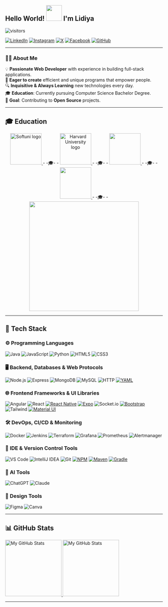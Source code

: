 ## Hello World! <img src="https://media.giphy.com/media/hvRJCLFzcasrR4ia7z/giphy.gif" width="50"> I'm Lidiya  
![visitors](https://komarev.com/ghpvc/?username=dimilidi)  

[![LinkedIn](https://img.shields.io/badge/-LinkedIn-0e76a8?style=flat-square&logo=Linkedin&logoColor=white)](https://www.linkedin.com/in/dimitrovalidiya/)
[![Instagram](https://img.shields.io/badge/-Instagram-e4405f?style=flat-square&logo=Instagram&logoColor=white)](https://www.instagram.com/dimitrovalidiya/)
[![X](https://img.shields.io/badge/-X-000000?style=flat-square&logo=X&logoColor=white)](https://twitter.com/liDiDimi)
[![Facebook](https://img.shields.io/badge/-Facebook-00B2FF?style=flat-square&logo=Facebook&logoColor=white)](https://www.facebook.com/lidiya.dimitrova.18/)
[![GitHub](https://img.shields.io/badge/-Github-000000?style=flat-square&logo=Github&logoColor=white)](https://github.com/dimilidi)  

---

### 👩‍💻 **About Me**  
💡 <span style="font-size: 14px;">**Passionate Web Developer** with experience in building full-stack applications.</span>  
🚀 <span style="font-size: 14px;">**Eager to create** efficient and unique programs that empower people.</span>  
🔍 <span style="font-size: 14px;">**Inquisitive & Always Learning** new technologies every day.</span>  
🎓 <span style="font-size: 14px;">**Education**: Currently pursuing Computer Science Bachelor Degree.</span>  
🌟 <span style="font-size: 14px;">**Goal**: Contributing to **Open Source** projects.</span>


---

## 🎓 **Education**   
<div align="center">
<a href="https://softuni.org" target="_blank">
  <img src="https://softuni.bg/content/images/header/white-horizontal-logo-university.svg" alt="Softuni logo" width="100">
</a>
 <span> - -🎓- - </span>
<a href="https://softuni.org" target="_blank"> 
  <img src="https://pll.harvard.edu/themes/custom/twel_scholar/logo.svg" alt="Harvard University logo" width="100">
</a>
  <span> - -🎓- - </span>
<a href="https://digitalcareerinstitute.org/" target="_blank"> 
  <img src="https://digitalcareerinstitute.org/wp-content/uploads/2022/04/DCI_COLORS_June24_logo_wordmark_blue.svg" width="100">
</a>  
  <span> - -🎓- - </span>
<a href="https://vfu.bg/en/" target="_blank"> 
  <img src="https://www.vfu.bg/assets/img/logo_en.png" width="100">
</a>  
  <span> - -🎓- - </span>
<a href="https://www.shu.bg/en/" target="_blank"> 
  <img src="https://www.shu.bg/wp-content/themes/transportex-pro/images/logo-24.png" width="350">
</a>
</div>


---

## 🚀 **Tech Stack**

### ⚙️ **Programming Languages**  
![Java](https://img.shields.io/badge/Java-FFFFFF?style=for-the-badge&logo=Java&logoColor=007396)
![JavaScript](https://img.shields.io/badge/JavaScript-F7DF1E?style=for-the-badge&logo=JavaScript&logoColor=black)
![Python](https://img.shields.io/badge/Python-3776AB?style=for-the-badge&logo=Python&logoColor=white)
![HTML5](https://img.shields.io/badge/HTML5-E34F26?style=for-the-badge&logo=HTML5&logoColor=white)
![CSS3](https://img.shields.io/badge/CSS3-1572B6?style=for-the-badge&logo=CSS3&logoColor=white) 

### 🖥 **Backend, Databases & Web Protocols**  
![Node.js](https://img.shields.io/badge/Node.js-339933?style=for-the-badge&logo=Node.js&logoColor=white)
![Express](https://img.shields.io/badge/Express-000000?style=for-the-badge&logo=Express&logoColor=white)
![MongoDB](https://img.shields.io/badge/MongoDB-FFFFFF?style=for-the-badge&logo=MongoDB&logoColor=47A248)
![MySQL](https://img.shields.io/badge/MySQL-FFFFFF?style=for-the-badge&logo=MySQL&logoColor=4479A1)
![HTTP](https://img.shields.io/badge/HTTP-000000?style=for-the-badge&logo=HTTP&logoColor=white)
[![YAML](https://img.shields.io/badge/YAML-000000?style=for-the-badge&logo=YAML&logoColor=white)](https://yaml.org/)

### 🌐 **Frontend Frameworks & UI Libraries**  
![Angular](https://img.shields.io/badge/Angular-DD0031?style=for-the-badge&logo=Angular&logoColor=white)
![React](https://img.shields.io/badge/React-43464B?style=for-the-badge&logo=React&logoColor=61DAFB)
[![React Native](https://img.shields.io/badge/React_Native-61DAFB?style=for-the-badge&logo=React&logoColor=white)](https://reactnative.dev/)
[![Expo](https://img.shields.io/badge/Expo-000020?style=for-the-badge&logo=Expo&logoColor=white)](https://expo.dev/)
![Socket.io](https://img.shields.io/badge/Socket.io-010101?style=for-the-badge&logo=Socket.io&logoColor=white) 
[![Bootstrap](https://img.shields.io/badge/Bootstrap-7952B3?style=for-the-badge&logo=Bootstrap&logoColor=white)](https://getbootstrap.com/) 
![Tailwind](https://img.shields.io/badge/Tailwind-06B6D4?style=for-the-badge&logo=TailwindCSS&logoColor=white)
[![Material UI](https://img.shields.io/badge/Material_UI-0081CB?style=for-the-badge&logo=Material-UI&logoColor=white)](https://mui.com/)

### 🛠 **DevOps, CI/CD & Monitoring**  
![Docker](https://img.shields.io/badge/Docker-2496ED?style=for-the-badge&logo=Docker&logoColor=white)
![Jenkins](https://img.shields.io/badge/Jenkins-D24939?style=for-the-badge&logo=Jenkins&logoColor=white)
![Terraform](https://img.shields.io/badge/Terraform-7B42BC?style=for-the-badge&logo=Terraform&logoColor=white)
![Grafana](https://img.shields.io/badge/Grafana-F46800?style=for-the-badge&logo=Grafana&logoColor=white)
![Prometheus](https://img.shields.io/badge/Prometheus-000000?style=for-the-badge&logo=Prometheus&logoColor=white)
![Alertmanager](https://img.shields.io/badge/Alertmanager-CC0000?style=for-the-badge&logo=Prometheus&logoColor=white)

### 🔧 **IDE & Version Control Tools**  
![VS Code](https://img.shields.io/badge/Visual_Studio_Code-007ACC?style=for-the-badge&logo=Visual%20Studio%20Code&logoColor=white)
![IntelliJ IDEA](https://img.shields.io/badge/IntelliJ_IDEA-000000?style=for-the-badge&logo=IntelliJ%20IDEA&logoColor=white)
![Git](https://img.shields.io/badge/Git-F05032?style=for-the-badge&logo=Git&logoColor=white)
[![NPM](https://img.shields.io/badge/npm-CB3837?style=for-the-badge&logo=npm&logoColor=white)](https://www.npmjs.com/)
[![Maven](https://img.shields.io/badge/Maven-FFFFFF?style=for-the-badge&logo=Apache-Maven&logoColor=CB3837)](https://maven.apache.org/)
[![Gradle](https://img.shields.io/badge/Gradle-02303A?style=for-the-badge&logo=Gradle&logoColor=white)](https://gradle.org/)

### 🤖 **AI Tools**  
![ChatGPT](https://img.shields.io/badge/ChatGPT-00A400?style=for-the-badge&logo=OpenAI&logoColor=white)
![Claude](https://img.shields.io/badge/Claude_3.5-2A7AE2?style=for-the-badge&logo=Anthropic&logoColor=white)

### 🎨 **Design Tools**  
![Figma](https://img.shields.io/badge/Figma-F24E1E?style=for-the-badge&logo=Figma&logoColor=white) ![Canva](https://img.shields.io/badge/Canva-FFFFFF?style=for-the-badge&logo=Canva&logoColor=#F24E1E)

---

## 📊 **GitHub Stats**

<a href="https://github.com/dimilidi">
   <img height="180em" alt="My GitHub Stats" src="https://github-readme-stats.vercel.app/api?username=dimilidi&&count_private=true&show_icons=true&include_all_commits=true&hide_border=true&hide=contribs&theme=transparent" /> 
  <img height="180em" alt="My GitHub Stats" src="https://github-readme-stats.vercel.app/api/top-langs/?username=dimilidi&layout=compact&hide_border=true&theme=transparent" /> 
</a>

---

